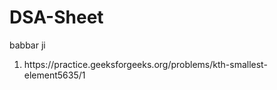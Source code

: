 # DSA-Sheet
babbar ji

<ol>
  <li>https://practice.geeksforgeeks.org/problems/kth-smallest-element5635/1</li>
</ol>
